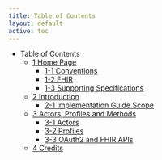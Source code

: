 ```yaml
---
title: Table of Contents
layout: default
active: toc
---
```


* Table of Contents
    * <a href="1_Home_Page.html">1 Home Page</a>
        * <a href="1-1_Conventions.html">1-1 Conventions</a>
        * <a href="1-2_FHIR.html">1-2 FHIR</a>
        * <a href="1-3_Supporting_Specifications.html">1-3 Supporting Specifications</a>
    * <a href="2_Introduction.html">2 Introduction</a>
        * <a href="2-1_Implementation_Guide_Scope.html">2-1 Implementation Guide Scope</a>
    * <a href="3_Actors,_Profiles_and_Methods.html">3 Actors, Profiles and Methods</a>
        * <a href="3-1_Actors.html">3-1 Actors</a>
        * <a href="3-2_Profiles.html">3-2 Profiles</a>
        * <a href="3-3_OAuth2_and_FHIR_APIs.html">3-3 OAuth2 and FHIR APIs</a>
    * <a href="4_Credits.html">4 Credits</a>
